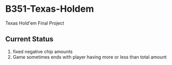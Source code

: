 # B351-Texas-Holdem
Texas Hold'em Final Project

## Current Status
1. fixed negative chip amounts
2. Game sometimes ends with player having more or less than total amount